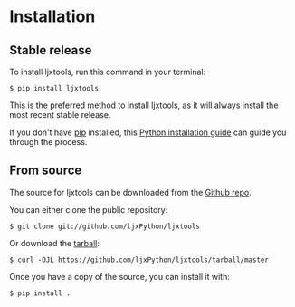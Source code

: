 # Installation

## Stable release

To install ljxtools, run this command in your
terminal:

``` console
$ pip install ljxtools
```

This is the preferred method to install ljxtools, as it will always install the most recent stable release.

If you don't have [pip][] installed, this [Python installation guide][]
can guide you through the process.

## From source

The source for ljxtools can be downloaded from
the [Github repo][].

You can either clone the public repository:

``` console
$ git clone git://github.com/ljxPython/ljxtools
```

Or download the [tarball][]:

``` console
$ curl -OJL https://github.com/ljxPython/ljxtools/tarball/master
```

Once you have a copy of the source, you can install it with:

``` console
$ pip install .
```

  [pip]: https://pip.pypa.io
  [Python installation guide]: http://docs.python-guide.org/en/latest/starting/installation/
  [Github repo]: https://github.com/%7B%7B%20cookiecutter.github_username%20%7D%7D/%7B%7B%20cookiecutter.project_slug%20%7D%7D
  [tarball]: https://github.com/%7B%7B%20cookiecutter.github_username%20%7D%7D/%7B%7B%20cookiecutter.project_slug%20%7D%7D/tarball/master

